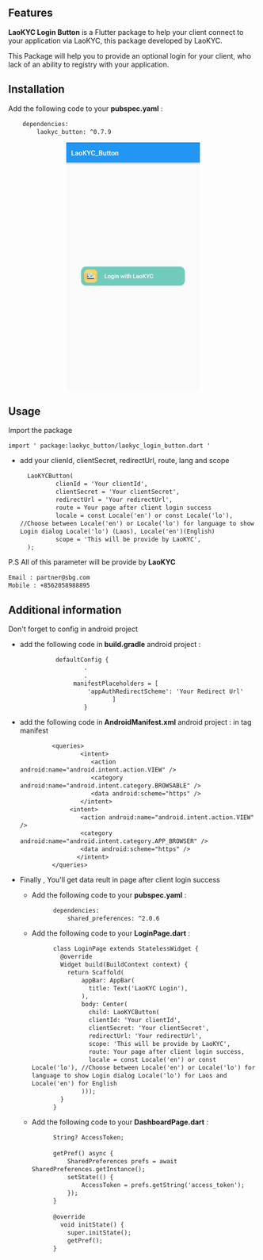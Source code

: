 <!-- 
This README describes the package. If you publish this package to pub.dev,
this README's contents appear on the landing page for your package.

For information about how to write a good package README, see the guide for
[writing package pages](https://dart.dev/guides/libraries/writing-package-pages). 

For general information about developing packages, see the Dart guide for
[creating packages](https://dart.dev/guides/libraries/create-library-packages)
and the Flutter guide for
[developing packages and plugins](https://flutter.dev/developing-packages). 
-->



## Features

**LaoKYC Login Button** is a Flutter package to help your client connect to your application via LaoKYC, 
this package developed by LaoKYC.

This Package will help you to provide an optional login for your client, who lack of an ability
to registry with your application.

## Installation
Add the following code to your **pubspec.yaml** :

        dependencies:
            laokyc_button: ^0.7.9
            
<p align="center">
  <img src="https://github.com/LaoKYC/LaoKYC-SDK-Flutter/raw/main/assets/ScreenShotDemo.png">
</p>


## Usage

Import the package

    import ' package:laokyc_button/laokyc_login_button.dart '

- add your clienId, clientSecret, redirectUrl, route, lang and scope

    
        LaoKYCButton(
                clienId = 'Your clientId',
                clientSecret = 'Your clientSecret',
                redirectUrl = 'Your redirectUrl',
                route = Your page after client login success
                locale = const Locale('en') or const Locale('lo'), //Choose between Locale('en') or Locale('lo') for language to show Login dialog Locale('lo') (Laos), Locale('en')(English)
                scope = 'This will be provide by LaoKYC',
        );
    


P.S All of this parameter will be provide by **LaoKYC**
   ``` 
   Email : partner@sbg.com
   Mobile : +8562058988895
   ```



## Additional information

Don't forget to config in android project

- add the following code in **build.gradle** android project :

                defaultConfig {
                        .
                        .
                     manifestPlaceholders = [
                         'appAuthRedirectScheme': 'Your Redirect Url'
                                ]
                        }

 - add the following code in **AndroidManifest.xml** android project :
in tag manifest

                <queries>
                        <intent>
                           <action android:name="android.intent.action.VIEW" />
                           <category android:name="android.intent.category.BROWSABLE" />
                           <data android:scheme="https" />
                        </intent>
                     <intent>
                        <action android:name="android.intent.action.VIEW" />
                        <category android:name="android.intent.category.APP_BROWSER" />
                        <data android:scheme="https" />
                       </intent>
                </queries>
 - Finally , You'll get data reult in page after client login success
    
    - Add the following code to your **pubspec.yaml** :
 
                dependencies:
                    shared_preferences: ^2.0.6
                    
    - Add the following code to your **LoginPage.dart** :
                
                class LoginPage extends StatelessWidget {
                  @override
                  Widget build(BuildContext context) {
                    return Scaffold(
                        appBar: AppBar(
                          title: Text('LaoKYC Login'),
                        ),
                        body: Center(
                          child: LaoKYCButton(
                          clientId: 'Your clientId',
                          clientSecret: 'Your clientSecret',
                          redirectUrl: 'Your redirectUrl',
                          scope: 'This will be provide by LaoKYC',
                          route: Your page after client login success,
                          locale = const Locale('en') or const Locale('lo'), //Choose between Locale('en') or Locale('lo') for language to show Login dialog Locale('lo') for Laos and Locale('en') for English
                        )));
                  }
                }
           
    - Add the following code to your **DashboardPage.dart** :   
             
                String? AccessToken;
    
                getPref() async {
                    SharedPreferences prefs = await SharedPreferences.getInstance();
                    setState(() {
                        AccessToken = prefs.getString('access_token');
                    });
                }
                
                @override
                  void initState() {
                    super.initState();
                    getPref();
                }


